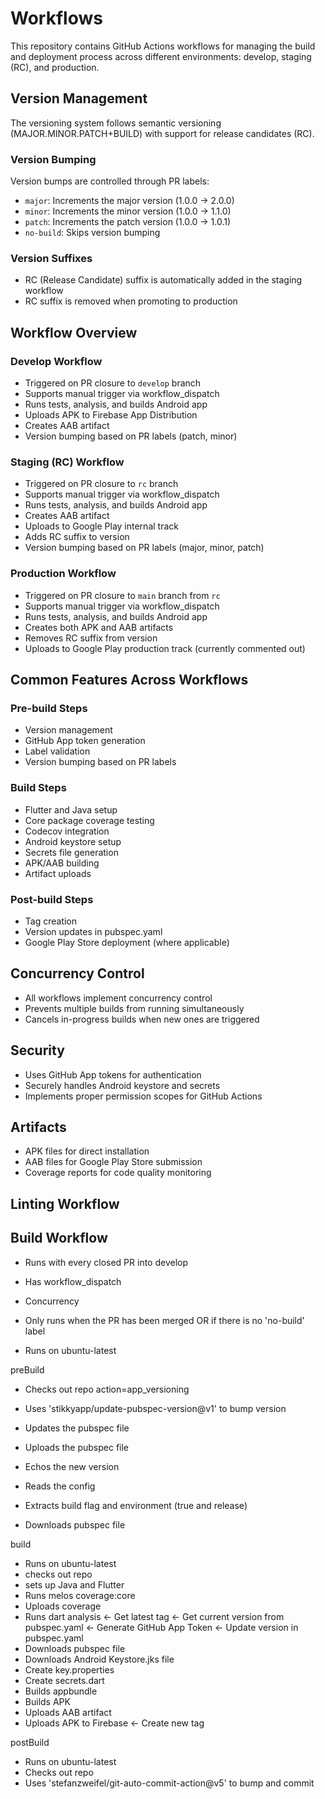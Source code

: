 # Workflows

This repository contains GitHub Actions workflows for managing the build and deployment process across different environments: develop, staging (RC), and production.

## Version Management

The versioning system follows semantic versioning (MAJOR.MINOR.PATCH+BUILD) with support for release candidates (RC).

### Version Bumping

Version bumps are controlled through PR labels:
- `major`: Increments the major version (1.0.0 -> 2.0.0)
- `minor`: Increments the minor version (1.0.0 -> 1.1.0)
- `patch`: Increments the patch version (1.0.0 -> 1.0.1)
- `no-build`: Skips version bumping

### Version Suffixes

- RC (Release Candidate) suffix is automatically added in the staging workflow
- RC suffix is removed when promoting to production

## Workflow Overview

### Develop Workflow

- Triggered on PR closure to `develop` branch
- Supports manual trigger via workflow_dispatch
- Runs tests, analysis, and builds Android app
- Uploads APK to Firebase App Distribution
- Creates AAB artifact
- Version bumping based on PR labels (patch, minor)

### Staging (RC) Workflow

- Triggered on PR closure to `rc` branch
- Supports manual trigger via workflow_dispatch
- Runs tests, analysis, and builds Android app
- Creates AAB artifact
- Uploads to Google Play internal track
- Adds RC suffix to version
- Version bumping based on PR labels (major, minor, patch)

### Production Workflow

- Triggered on PR closure to `main` branch from `rc`
- Supports manual trigger via workflow_dispatch
- Runs tests, analysis, and builds Android app
- Creates both APK and AAB artifacts
- Removes RC suffix from version
- Uploads to Google Play production track (currently commented out)

## Common Features Across Workflows

### Pre-build Steps

- Version management
- GitHub App token generation
- Label validation
- Version bumping based on PR labels

### Build Steps

- Flutter and Java setup
- Core package coverage testing
- Codecov integration
- Android keystore setup
- Secrets file generation
- APK/AAB building
- Artifact uploads

### Post-build Steps

- Tag creation
- Version updates in pubspec.yaml
- Google Play Store deployment (where applicable)

## Concurrency Control

- All workflows implement concurrency control
- Prevents multiple builds from running simultaneously
- Cancels in-progress builds when new ones are triggered

## Security

- Uses GitHub App tokens for authentication
- Securely handles Android keystore and secrets
- Implements proper permission scopes for GitHub Actions

## Artifacts

- APK files for direct installation
- AAB files for Google Play Store submission
- Coverage reports for code quality monitoring

## Linting Workflow

## Build Workflow

- Runs with every closed PR into develop
- Has workflow_dispatch
- Concurrency

- Only runs when the PR has been merged OR if there is no 'no-build' label
- Runs on ubuntu-latest

preBuild
- Checks out repo
action=app_versioning
- Uses 'stikkyapp/update-pubspec-version@v1' to bump version
- Updates the pubspec file
- Uploads the pubspec file
- Echos the new version

- Reads the config
- Extracts build flag and environment (true and release)
- Downloads pubspec file

build
- Runs on ubuntu-latest
- checks out repo
- sets up Java and Flutter
- Runs melos coverage:core
- Uploads coverage
- Runs dart analysis
<- Get latest tag
<- Get current version from pubspec.yaml
<- Generate GitHub App Token
<- Update version in pubspec.yaml
- Downloads pubspec file
- Downloads Android Keystore.jks file
- Create key.properties
- Create secrets.dart
- Builds appbundle
- Builds APK
- Uploads AAB artifact
- Uploads APK to Firebase
<- Create new tag

postBuild
- Runs on ubuntu-latest
- Checks out repo
- Uses 'stefanzweifel/git-auto-commit-action@v5' to bump and commit
